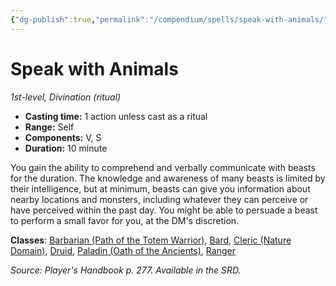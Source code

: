 ```yaml
---
{"dg-publish":true,"permalink":"/compendium/spells/speak-with-animals/","tags":["compendium/src/5e/phb","spell/class/barbarian/path-of-the-totem-warrior","spell/class/bard","spell/class/cleric/nature-domain","spell/class/druid","spell/class/paladin/oath-of-the-ancients","spell/class/ranger","spell/level/1","spell/ritual","spell/school/divination"]}
---
```


# Speak with Animals

*1st-level, Divination (ritual)*  

- **Casting time:** 1 action unless cast as a ritual
- **Range:** Self
- **Components:** V, S
- **Duration:** 10 minute

You gain the ability to comprehend and verbally communicate with beasts for the duration. The knowledge and awareness of many beasts is limited by their intelligence, but at minimum, beasts can give you information about nearby locations and monsters, including whatever they can perceive or have perceived within the past day. You might be able to persuade a beast to perform a small favor for you, at the DM's discretion.

**Classes**: [Barbarian (Path of the Totem Warrior)](compendium/classes/barbarian-path-of-the-totem-warrior.md), [Bard](compendium/classes/bard.md), [Cleric (Nature Domain)](compendium/classes/cleric-nature-domain.md), [Druid](compendium/classes/druid.md), [Paladin (Oath of the Ancients)](compendium/classes/paladin-oath-of-the-ancients.md), [Ranger](compendium/classes/ranger.md)

*Source: Player's Handbook p. 277. Available in the SRD.*